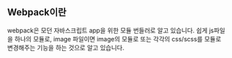 ## Webpack이란

webpack은 모던 자바스크립트 app을 위한 모듈 번들러로 알고 있습니다. 
쉽게 js파일을 하나의 모듈로, image 파일이면 image의 모듈로 또는 각각의 css/scss를 모듈로 변경해주는 기능을 하는 것으로 알고 있습니다.